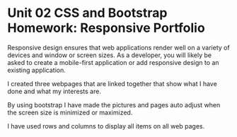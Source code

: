# Unit 02 CSS and Bootstrap Homework: Responsive Portfolio

Responsive design ensures that web applications render well on a variety of devices and window or screen sizes. As a developer, you will likely be asked to create a mobile-first application or add responsive design to an existing application. 

I created three webpages that are linked together that show what I have done and what my interests are. 

By using bootstrap I have made the pictures and pages auto adjust when the screen size is minimized or maximized.

I have used rows and columns to display all items on all web pages.


